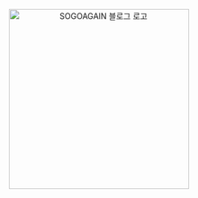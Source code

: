 <p align="center">
  <a href="https://blog.sogoagain.com/">
    <img alt="SOGOAGAIN 블로그 로고" src="https://blog.sogoagain.com/logo.png" width="320" />
  </a>
</p>
